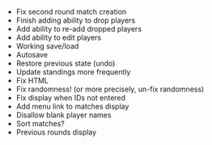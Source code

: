 * Fix second round match creation
* Finish adding ability to drop players
* Add ability to re-add dropped players
* Add ability to edit players
* Working save/load
* Autosave
* Restore previous state (undo)
* Update standings more frequently
* Fix HTML
* Fix randomness! (or more precisely, un-fix randomness)
* Fix display when IDs not entered
* Add menu link to matches display
* Disallow blank player names
* Sort matches?
* Previous rounds display
